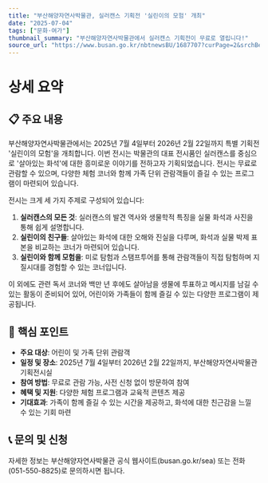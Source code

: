 ```yaml
---
title: "부산해양자연사박물관, 실러캔스 기획전 '실린이의 모험' 개최"
date: "2025-07-04"
tags: ["문화·여가"]
thumbnail_summary: "부산해양자연사박물관에서 실러캔스 기획전이 무료로 열립니다!"
source_url: "https://www.busan.go.kr/nbtnewsBU/1687707?curPage=2&srchBeginDt=&srchEndDt=&srchKey=&srchText="
---
```


# 상세 요약

## 📋 주요 내용
부산해양자연사박물관에서는 2025년 7월 4일부터 2026년 2월 22일까지 특별 기획전 '실린이의 모험'을 개최합니다. 이번 전시는 박물관의 대표 전시품인 실러캔스를 중심으로 '살아있는 화석'에 대한 흥미로운 이야기를 전하고자 기획되었습니다. 전시는 무료로 관람할 수 있으며, 다양한 체험 코너와 함께 가족 단위 관람객들이 즐길 수 있는 프로그램이 마련되어 있습니다.

전시는 크게 세 가지 주제로 구성되어 있습니다:
1. **실러캔스의 모든 것**: 실러캔스의 발견 역사와 생물학적 특징을 실물 화석과 사진을 통해 쉽게 설명합니다.
2. **실린이의 친구들**: 살아있는 화석에 대한 오해와 진실을 다루며, 화석과 실물 박제 표본을 비교하는 코너가 마련되어 있습니다.
3. **실린이와 함께 모험을**: 미로 탐험과 스탬프투어를 통해 관람객들이 직접 탐험하며 지질시대를 경험할 수 있는 코너입니다.

이 외에도 관련 독서 코너와 백만 년 후에도 살아남을 생물에 투표하고 메시지를 남길 수 있는 활동이 준비되어 있어, 어린이와 가족들이 함께 즐길 수 있는 다양한 프로그램이 제공됩니다.

## 🎯 핵심 포인트
- **주요 대상**: 어린이 및 가족 단위 관람객
- **일정 및 장소**: 2025년 7월 4일부터 2026년 2월 22일까지, 부산해양자연사박물관 기획전시실
- **참여 방법**: 무료로 관람 가능, 사전 신청 없이 방문하여 참여
- **혜택 및 지원**: 다양한 체험 프로그램과 교육적 콘텐츠 제공
- **기대효과**: 가족이 함께 즐길 수 있는 시간을 제공하고, 화석에 대한 친근감을 느낄 수 있는 기회 마련

## 📞 문의 및 신청
자세한 정보는 부산해양자연사박물관 공식 웹사이트(busan.go.kr/sea) 또는 전화(051-550-8825)로 문의하시면 됩니다.